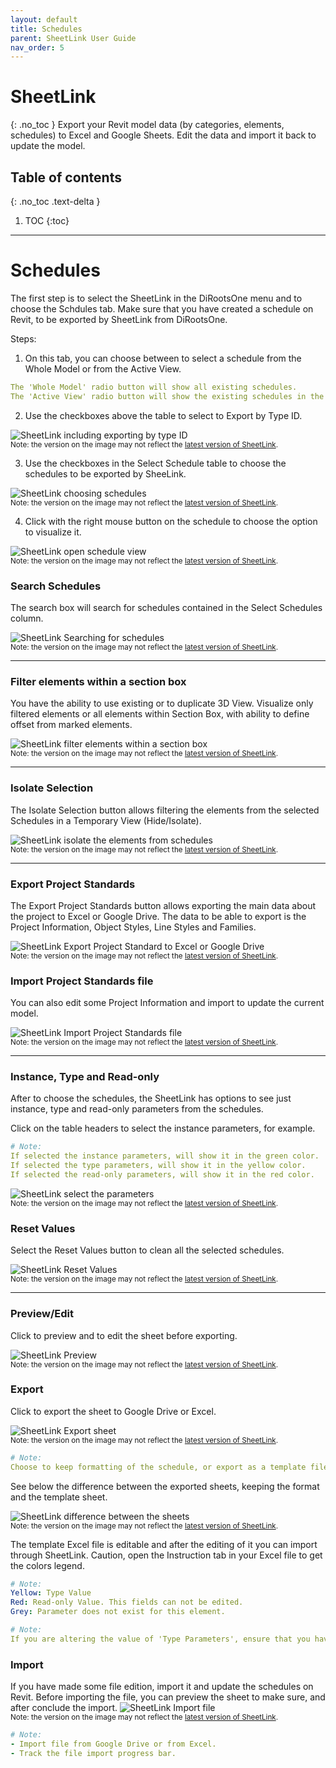 ```yaml
---
layout: default
title: Schedules
parent: SheetLink User Guide
nav_order: 5
---
```


# SheetLink
{: .no_toc }
Export your Revit model data (by categories, elements, schedules) to Excel and Google Sheets. Edit the data and import it back to update the model.
## Table of contents
{: .no_toc .text-delta }

1. TOC
{:toc}

---

# Schedules

The first step is to select the SheetLink in the DiRootsOne menu and to choose the Schdules tab.
Make sure that you have created a schedule on Revit, to be exported by SheetLink from DiRootsOne. 

Steps:

1. On this tab, you can choose between to select a schedule from the Whole Model or from the Active View.

```yaml
The 'Whole Model' radio button will show all existing schedules.
The 'Active View' radio button will show the existing schedules in the current view.
```

2. Use the checkboxes above the table to select to Export by Type ID.

![SheetLink including exporting by type ID](../../assets\images\SH-Sc-TypeID.png)  
<sub>Note: the version on the image may not reflect the [latest version of SheetLink](https://diroots.com/revit-plugins/revit-to-excel-sheetlink/).</sub>


3. Use the checkboxes in the Select Schedule table to choose the schedules to be exported by SheeLink.

![SheetLink choosing schedules](../../assets\images\SH-Sc-SelectSchedule.gif)  
<sub>Note: the version on the image may not reflect the [latest version of SheetLink](https://diroots.com/revit-plugins/revit-to-excel-sheetlink/).</sub>

4. Click with the right mouse button on the schedule to choose the option to visualize it.

![SheetLink open schedule view](../../assets\images\SH-Sc-OpenSchedule.png)  
<sub>Note: the version on the image may not reflect the [latest version of SheetLink](https://diroots.com/revit-plugins/revit-to-excel-sheetlink/).</sub>


### Search Schedules

The search box will search for schedules contained in the Select Schedules column.

![SheetLink Searching for schedules](../../assets\images\SH-Sc-SearchSchedule.gif)  
<sub>Note: the version on the image may not reflect the [latest version of SheetLink](https://diroots.com/revit-plugins/revit-to-excel-sheetlink/).</sub>

---

### Filter elements within a section box

You have the ability to use existing or to duplicate 3D View. Visualize only filtered elements or all elements within Section Box, with ability to define offset from marked elements.

![SheetLink filter elements within a section box](../../assets\images\SH-Sc-bx.gif)  
<sub>Note: the version on the image may not reflect the [latest version of SheetLink](https://diroots.com/revit-plugins/revit-to-excel-sheetlink/).</sub>

---

### Isolate Selection

The Isolate Selection button allows filtering the elements from the selected Schedules in a Temporary View (Hide/Isolate).

![SheetLink isolate the elements from schedules](../../assets\images\SH-Sc-Isolate.gif)  
<sub>Note: the version on the image may not reflect the [latest version of SheetLink](https://diroots.com/revit-plugins/revit-to-excel-sheetlink/).</sub>

---

### Export Project Standards

The Export Project Standards button allows exporting the main data about the project to Excel or Google Drive. The data to be able to export is the Project Information, Object Styles, Line Styles and Families.

![SheetLink Export Project Standard to Excel or Google Drive](../../assets\images\SH-Sc-ExportProject.gif)  
<sub>Note: the version on the image may not reflect the [latest version of SheetLink](https://diroots.com/revit-plugins/revit-to-excel-sheetlink/).</sub>

### Import Project Standards file

You can also edit some Project Information and import to update the current model.

![SheetLink Import Project Standards file](../../assets\images\SH-Sc-ImportProject.gif)  
<sub>Note: the version on the image may not reflect the [latest version of SheetLink](https://diroots.com/revit-plugins/revit-to-excel-sheetlink/).</sub>

---

### Instance, Type and Read-only

After to choose the schedules, the SheetLink has options to see just instance, type and read-only parameters from the schedules.

Click on the table headers to select the instance parameters, for example.


```yaml
# Note:  
If selected the instance parameters, will show it in the green color.
If selected the type parameters, will show it in the yellow color.
If selected the read-only parameters, will show it in the red color.
```
  
![SheetLink select the parameters](../../assets\images\SH-Sc-Instance.gif)  
<sub>Note: the version on the image may not reflect the [latest version of SheetLink](https://diroots.com/revit-plugins/revit-to-excel-sheetlink/).</sub>

### Reset Values

Select the Reset Values button to clean all the selected schedules.

![SheetLink Reset Values](../../assets\images\SH-Sc-ResetValues.png)  
<sub>Note: the version on the image may not reflect the [latest version of SheetLink](https://diroots.com/revit-plugins/revit-to-excel-sheetlink/).</sub>

---

### Preview/Edit

Click to preview and to edit the sheet before exporting.

![SheetLink Preview](../../assets\images\SH-Sc-Preview.gif)  
<sub>Note: the version on the image may not reflect the [latest version of SheetLink](https://diroots.com/revit-plugins/revit-to-excel-sheetlink/).</sub>

### Export

Click to export the sheet to Google Drive or Excel.

![SheetLink Export sheet](../../assets\images\SH-Sc-Export.png)  
<sub>Note: the version on the image may not reflect the [latest version of SheetLink](https://diroots.com/revit-plugins/revit-to-excel-sheetlink/).</sub>

```yaml
# Note:  
Choose to keep formatting of the schedule, or export as a template file. If you choose to keep format, you will not be able to import data back to Revit.
```

See below the difference between the exported sheets, keeping the format and the template sheet.

![SheetLink difference between the sheets](../../assets\images\SH-Sc-Sheets.gif)  
<sub>Note: the version on the image may not reflect the [latest version of SheetLink](https://diroots.com/revit-plugins/revit-to-excel-sheetlink/).</sub>

The template Excel file is editable and after the editing of it you can import through SheetLink.
Caution, open the Instruction tab in your Excel file to get the colors legend.  

```yaml
# Note:  
Yellow: Type Value
Red: Read-only Value. This fields can not be edited.
Grey: Parameter does not exist for this element.
```

```yaml
# Note:  
If you are altering the value of 'Type Parameters', ensure that you have the same value for all elements with the same 'Type ID'
```

### Import

If you have made some file edition, import it and update the schedules on Revit. Before importing the file, you can preview the sheet to make sure, and after conclude the import.
![SheetLink Import file](../../assets\images\SH-Sc-Import.png)  
<sub>Note: the version on the image may not reflect the [latest version of SheetLink](https://diroots.com/revit-plugins/revit-to-excel-sheetlink/).</sub>

```yaml
# Note:  
- Import file from Google Drive or from Excel.
- Track the file import progress bar.
```
